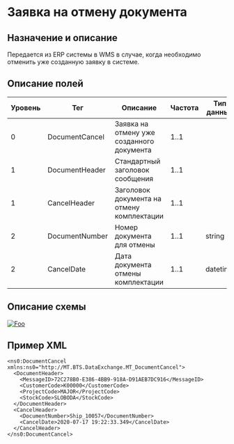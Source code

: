 # Заявка на отмену документа

## Назначение и описание
Передается из ERP системы в WMS в случае, когда необходимо отменить уже созданную заявку в системе.

## Описание полей

Уровень | Тег | Описание | Частота | Тип данных | Размер поля | Комментарий
--------|-----|----------|---------|------------|-------------|------------
0       | DocumentCancel | Заявка на отмену уже созданного документа  | 1..1    |            |             |                          
1       | DocumentHeader | Стандартный заголовок сообщения            | 1..1    |            |             | Общая структура сообщения
1       | CancelHeader   | Заголовок документа на отмену комплектации | 1..1    |            |             |                          
2       | DocumentNumber | Номер документа для отмены                 | 1..1    | string     | 50          |                          
2       | CancelDate     | Дата документа отмены комплектации         | 1..1    | datetime   |             |                          

## Описание схемы
<a href="/XSD/MT_DocumentCancel.xsd" rel="XSD">![Foo](https://user-images.githubusercontent.com/22858622/134012526-73d1b128-a2cd-4d14-8a13-10f81a57c04f.png)</a>

## Пример XML
```
<ns0:DocumentCancel xmlns:ns0="http://MT.BTS.DataExchange.MT_DocumentCancel">
  <DocumentHeader>
    <MessageID>72C278B0-E386-4BB9-918A-D91AEB7DC916</MessageID>
    <CustomerCode>К00000</CustomerCode>
    <ProjectCode>MAJOR</ProjectCode>
    <StockCode>SLOBODA</StockCode>
  </DocumentHeader>
  <CancelHeader>
    <DocumentNumber>Ship_10057</DocumentNumber>
    <CancelDate>2020-07-17 19:22:33.349</CancelDate>
  </CancelHeader>
</ns0:DocumentCancel>
```
